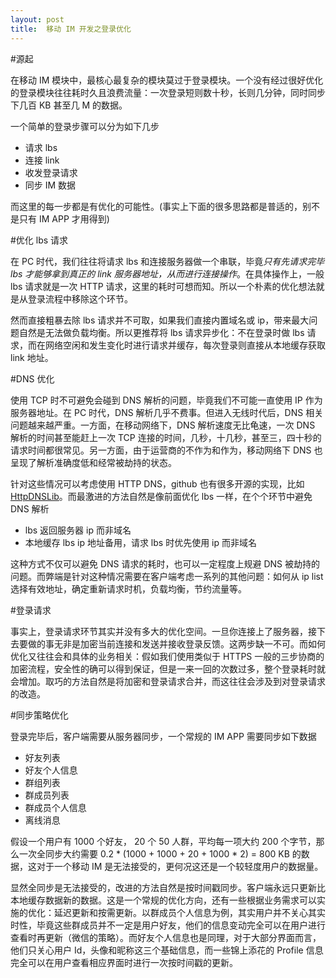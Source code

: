 ```yaml
---
layout: post
title:  移动 IM 开发之登录优化
---
```


#源起

在移动 IM 模块中，最核心最复杂的模块莫过于登录模块。一个没有经过很好优化的登录模块往往耗时久且浪费流量：一次登录短则数十秒，长则几分钟，同时同步下几百 KB 甚至几 M 的数据。

一个简单的登录步骤可以分为如下几步

* 请求 lbs
* 连接 link 
* 收发登录请求
* 同步 IM 数据

而这里的每一步都是有优化的可能性。(事实上下面的很多思路都是普适的，别不是只有 IM APP 才用得到)


#优化 lbs 请求


在 PC 时代，我们往往将请求 lbs 和连接服务器做一个串联，毕竟*只有先请求完毕 lbs 才能够拿到真正的 link 服务器地址，从而进行连接操作*。在具体操作上，一般 lbs 请求就是一次 HTTP 请求，这里的耗时可想而知。所以一个朴素的优化想法就是从登录流程中移除这个环节。

然而直接粗暴去除 lbs 请求并不可取，如果我们直接内置域名或 ip，带来最大问题自然是无法做负载均衡。所以更推荐将 lbs 请求异步化：不在登录时做 lbs 请求，而在网络空闲和发生变化时进行请求并缓存，每次登录则直接从本地缓存获取 link 地址。

#DNS 优化

使用 TCP 时不可避免会碰到 DNS 解析的问题，毕竟我们不可能一直使用 IP 作为服务器地址。在 PC 时代，DNS 解析几乎不费事。但进入无线时代后，DNS 相关问题越来越严重。一方面，在移动网络下，DNS 解析速度无比龟速，一次 DNS 解析的时间甚至能赶上一次 TCP 连接的时间，几秒，十几秒，甚至三，四十秒的请求时间都很常见。另一方面，由于运营商的不作为和作为，移动网络下 DNS 也呈现了解析准确度低和经常被劫持的状态。

针对这些情况可以考虑使用 HTTP DNS，github 也有很多开源的实现，比如 [HttpDNSLib](https://github.com/CNSRE/HTTPDNSLib)。而最激进的方法自然是像前面优化 lbs 一样，在个个环节中避免 DNS 解析

* lbs 返回服务器 ip 而非域名
* 本地缓存 lbs ip 地址备用，请求 lbs 时优先使用 ip 而非域名

这种方式不仅可以避免 DNS 请求的耗时，也可以一定程度上规避 DNS 被劫持的问题。而弊端是针对这种情况需要在客户端考虑一系列的其他问题：如何从 ip list 选择有效地址，确定重新请求时机，负载均衡，节约流量等。



#登录请求

事实上，登录请求环节其实并没有多大的优化空间。一旦你连接上了服务器，接下去要做的事无非是加密当前连接和发送并接收登录反馈。这两步缺一不可。而如何优化又往往会和具体的业务相关：假如我们使用类似于 HTTPS 一般的三步协商的加密流程，安全性的确可以得到保证，但是一来一回的次数过多，整个登录耗时就会增加。取巧的方法自然是将加密和登录请求合并，而这往往会涉及到对登录请求的改造。


#同步策略优化

登录完毕后，客户端需要从服务器同步，一个常规的 IM APP 需要同步如下数据

* 好友列表
* 好友个人信息
* 群组列表
* 群成员列表
* 群成员个人信息
* 离线消息

假设一个用户有 1000 个好友， 20 个 50 人群，平均每一项大约 200 个字节，那么一次全同步大约需要
0.2 * (1000 + 1000 + 20 + 1000 * 2) = 800 KB 的数据，这对于一个移动 IM 是无法接受的，更何况这还是一个较轻度用户的数据量。

显然全同步是无法接受的，改进的方法自然是按时间戳同步。客户端永远只更新比本地缓存数据新的数据。这是一个常规的优化方向，还有一些根据业务需求可以实施的优化：延迟更新和按需更新。以群成员个人信息为例，其实用户并不关心其实时性，毕竟这些群成员并不一定是用户好友，他们的信息变动完全可以在用户进行查看时再更新（微信的策略）。而好友个人信息也是同理，对于大部分界面而言，他们只关心用户 Id，头像和昵称这三个基础信息，而一些锦上添花的 Profile 信息完全可以在用户查看相应界面时进行一次按时间戳的更新。


